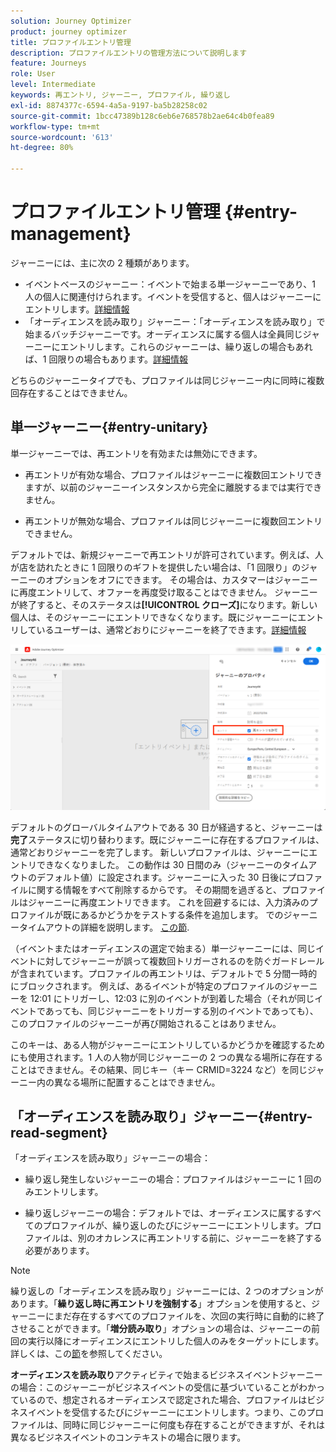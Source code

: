 ```yaml
---
solution: Journey Optimizer
product: journey optimizer
title: プロファイルエントリ管理
description: プロファイルエントリの管理方法について説明します
feature: Journeys
role: User
level: Intermediate
keywords: 再エントリ, ジャーニー, プロファイル, 繰り返し
exl-id: 8874377c-6594-4a5a-9197-ba5b28258c02
source-git-commit: 1bcc47389b128c6eb6e768578b2ae64c4b0fea89
workflow-type: tm+mt
source-wordcount: '613'
ht-degree: 80%

---
```



# プロファイルエントリ管理 {#entry-management}

ジャーニーには、主に次の 2 種類があります。

* イベントベースのジャーニー：イベントで始まる単一ジャーニーであり、1 人の個人に関連付けられます。イベントを受信すると、個人はジャーニーにエントリします。[詳細情報](#entry-unitary)
* 「オーディエンスを読み取り」ジャーニー：「オーディエンスを読み取り」で始まるバッチジャーニーです。オーディエンスに属する個人は全員同じジャーニーにエントリします。これらのジャーニーは、繰り返しの場合もあれば、1 回限りの場合もあります。[詳細情報](#entry-read-segment)

どちらのジャーニータイプでも、プロファイルは同じジャーニー内に同時に複数回存在することはできません。

## 単一ジャーニー{#entry-unitary}

単一ジャーニーでは、再エントリを有効または無効にできます。

* 再エントリが有効な場合、プロファイルはジャーニーに複数回エントリできますが、以前のジャーニーインスタンスから完全に離脱するまでは実行できません。

* 再エントリが無効な場合、プロファイルは同じジャーニーに複数回エントリできません。

デフォルトでは、新規ジャーニーで再エントリが許可されています。例えば、人が店を訪れたときに 1 回限りのギフトを提供したい場合は、「1 回限り」のジャーニーのオプションをオフにできます。 その場合は、カスタマーはジャーニーに再度エントリして、オファーを再度受け取ることはできません。 ジャーニーが終了すると、そのステータスは&#x200B;**[!UICONTROL クローズ]**&#x200B;になります。新しい個人は、そのジャーニーにエントリできなくなります。既にジャーニーにエントリしているユーザーは、通常どおりにジャーニーを終了できます。[詳細情報](journey-gs.md#entrance)

![](assets/journey-re-entrance.png)

デフォルトのグローバルタイムアウトである 30 日が経過すると、ジャーニーは&#x200B;**完了**&#x200B;ステータスに切り替わります。既にジャーニーに存在するプロファイルは、通常どおりジャーニーを完了します。 新しいプロファイルは、ジャーニーにエントリできなくなりました。 この動作は 30 日間のみ（ジャーニーのタイムアウトのデフォルト値）に設定されます。ジャーニーに入った 30 日後にプロファイルに関する情報をすべて削除するからです。 その期間を過ぎると、プロファイルはジャーニーに再度エントリできます。 これを回避するには、入力済みのプロファイルが既にあるかどうかをテストする条件を追加します。 でのジャーニータイムアウトの詳細を説明します。 [この節](journey-gs.md#global_timeout).

<!--
Due to the 30-day journey timeout, when journey re-entrance is not allowed, we cannot make sure the re-entrance blocking will work more than 30 days. Indeed, as we remove all information about persons who entered the journey 30 days after they enter, we cannot know the person entered previously, more than 30 days ago. -->

（イベントまたはオーディエンスの選定で始まる）単一ジャーニーには、同じイベントに対してジャーニーが誤って複数回トリガーされるのを防ぐガードレールが含まれています。プロファイルの再エントリは、デフォルトで 5 分間一時的にブロックされます。 例えば、あるイベントが特定のプロファイルのジャーニーを 12:01 にトリガーし、12:03 に別のイベントが到着した場合（それが同じイベントであっても、同じジャーニーをトリガーする別のイベントであっても）、このプロファイルのジャーニーが再び開始されることはありません。

このキーは、ある人物がジャーニーにエントリしているかどうかを確認するためにも使用されます。1 人の人物が同じジャーニーの 2 つの異なる場所に存在することはできません。その結果、同じキー（キー CRMID=3224 など）を同じジャーニー内の異なる場所に配置することはできません。

## 「オーディエンスを読み取り」ジャーニー{#entry-read-segment}

「オーディエンスを読み取り」ジャーニーの場合：

* 繰り返し発生しないジャーニーの場合：プロファイルはジャーニーに 1 回のみエントリします。

* 繰り返しジャーニーの場合：デフォルトでは、オーディエンスに属するすべてのプロファイルが、繰り返しのたびにジャーニーにエントリします。プロファイルは、別のオカレンスに再エントリする前に、ジャーニーを終了する必要があります。

>[!NOTE]
>
>繰り返しの「オーディエンスを読み取り」ジャーニーには、2 つのオプションがあります。「**繰り返し時に再エントリを強制する**」オプションを使用すると、ジャーニーにまだ存在するすべてのプロファイルを、次回の実行時に自動的に終了させることができます。「**増分読み取り**」オプションの場合は、ジャーニーの前回の実行以降にオーディエンスにエントリした個人のみをターゲットにします。詳しくは、この[節](../building-journeys/read-audience.md#configuring-segment-trigger-activity)を参照してください。

**オーディエンスを読み取り**&#x200B;アクティビティで始まるビジネスイベントジャーニーの場合：このジャーニーがビジネスイベントの受信に基づいていることがわかっているので、想定されるオーディエンスで認定された場合、プロファイルはビジネスイベントを受信するたびにジャーニーにエントリします。つまり、このプロファイルは、同時に同じジャーニーに何度も存在することができますが、それは異なるビジネスイベントのコンテキストの場合に限ります。